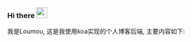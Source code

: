 ### Hi there <a href="https://www.gautamkrishnar.com/"><img src="https://media.giphy.com/media/hvRJCLFzcasrR4ia7z/giphy.gif" width="25"></a>
我是Loumou, 这是我使用koa实现的个人博客后端, 主要内容如下:


